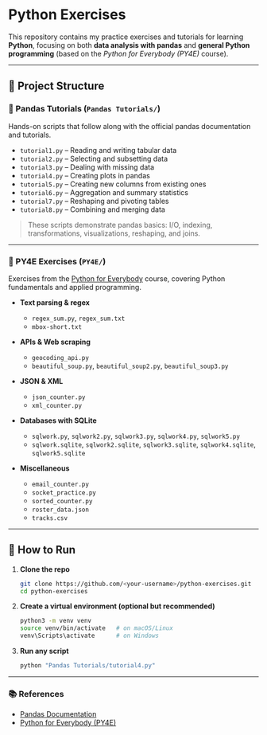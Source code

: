 # Python Exercises

This repository contains my practice exercises and tutorials for learning **Python**, focusing on both **data analysis with pandas** and **general Python programming** (based on the *Python for Everybody (PY4E)* course).

---

## 📂 Project Structure

### 🐼 Pandas Tutorials (`Pandas Tutorials/`)
Hands-on scripts that follow along with the official pandas documentation and tutorials.

- `tutorial1.py` – Reading and writing tabular data  
- `tutorial2.py` – Selecting and subsetting data  
- `tutorial3.py` – Dealing with missing data  
- `tutorial4.py` – Creating plots in pandas  
- `tutorial5.py` – Creating new columns from existing ones  
- `tutorial6.py` – Aggregation and summary statistics  
- `tutorial7.py` – Reshaping and pivoting tables  
- `tutorial8.py` – Combining and merging data  

> These scripts demonstrate pandas basics: I/O, indexing, transformations, visualizations, reshaping, and joins.

---

### 🐍 PY4E Exercises (`PY4E/`)
Exercises from the [Python for Everybody](https://www.py4e.com/) course, covering Python fundamentals and applied programming.

- **Text parsing & regex**  
  - `regex_sum.py`, `regex_sum.txt`  
  - `mbox-short.txt`  

- **APIs & Web scraping**  
  - `geocoding_api.py`  
  - `beautiful_soup.py`, `beautiful_soup2.py`, `beautiful_soup3.py`  

- **JSON & XML**  
  - `json_counter.py`  
  - `xml_counter.py`  

- **Databases with SQLite**  
  - `sqlwork.py`, `sqlwork2.py`, `sqlwork3.py`, `sqlwork4.py`, `sqlwork5.py`  
  - `sqlwork.sqlite`, `sqlwork2.sqlite`, `sqlwork3.sqlite`, `sqlwork4.sqlite`, `sqlwork5.sqlite`  

- **Miscellaneous**  
  - `email_counter.py`  
  - `socket_practice.py`  
  - `sorted_counter.py`  
  - `roster_data.json`  
  - `tracks.csv`  

---

## 🚀 How to Run

1. **Clone the repo**

   ```bash
   git clone https://github.com/<your-username>/python-exercises.git
   cd python-exercises
   ```

2. **Create a virtual environment (optional but recommended)**

   ```bash
   python3 -m venv venv
   source venv/bin/activate   # on macOS/Linux
   venv\Scripts\activate      # on Windows
   ```

3. **Run any script**

   ```bash
   python "Pandas Tutorials/tutorial4.py"
   ```

---

### 📚 References

* [Pandas Documentation](https://pandas.pydata.org/docs/)
* [Python for Everybody (PY4E)](https://www.py4e.com/)
